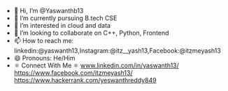 - 👋 Hi, I’m @Yaswanthb13
- 🌱 I’m currently pursuing B.tech CSE
- 👀 I’m interested in cloud and data
- 💞️ I’m looking to collaborate on C++, Python, Frontend
- 📫 How to reach me: linkedin:@yaswanth13,Instagram:@itz__yash13,Facebook:@itzmeyash13
- 😄 Pronouns: He/Him
- ⚛ Connect With Me ⚛
www.linkedin.com/in/yaswanth13/ https://www.facebook.com/itzmeyash13/ https://www.hackerrank.com/yeswanthreddy849
